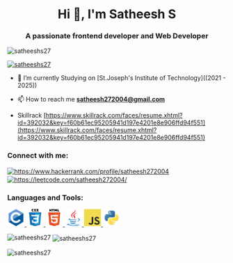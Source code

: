 <h1 align="center">Hi 👋, I'm Satheesh S</h1>
<h3 align="center">A passionate frontend developer and Web Developer</h3>

<p align="left"> <img src="https://komarev.com/ghpvc/?username=satheeshs27&label=Profile%20views&color=0e75b6&style=flat" alt="satheeshs27" /> </p>

<p align="left"> <a href="https://github.com/ryo-ma/github-profile-trophy"><img src="https://github-profile-trophy.vercel.app/?username=satheeshs27" alt="satheeshs27" /></a> </p>

- 🔭 I’m currently Studying on [St.Joseph's Institute of Technology]((2021 - 2025))

- 📫 How to reach me **satheesh272004@gmail.com**

- Skillrack [https://www.skillrack.com/faces/resume.xhtml?id=392032&key=f60b61ec95205941d197e4201e8e906ffd94f551](https://www.skillrack.com/faces/resume.xhtml?id=392032&key=f60b61ec95205941d197e4201e8e906ffd94f551)

<h3 align="left">Connect with me:</h3>
<p align="left">
<a href="https://www.hackerrank.com/https://www.hackerrank.com/profile/satheesh272004" target="blank"><img align="center" src="https://raw.githubusercontent.com/rahuldkjain/github-profile-readme-generator/master/src/images/icons/Social/hackerrank.svg" alt="https://www.hackerrank.com/profile/satheesh272004" height="30" width="40" /></a>
<a href="https://www.leetcode.com/https://leetcode.com/satheesh272004/" target="blank"><img align="center" src="https://raw.githubusercontent.com/rahuldkjain/github-profile-readme-generator/master/src/images/icons/Social/leet-code.svg" alt="https://leetcode.com/satheesh272004/" height="30" width="40" /></a>
</p>

<h3 align="left">Languages and Tools:</h3>
<p align="left"> <a href="https://www.cprogramming.com/" target="_blank" rel="noreferrer"> <img src="https://raw.githubusercontent.com/devicons/devicon/master/icons/c/c-original.svg" alt="c" width="40" height="40"/> </a> <a href="https://www.w3schools.com/css/" target="_blank" rel="noreferrer"> <img src="https://raw.githubusercontent.com/devicons/devicon/master/icons/css3/css3-original-wordmark.svg" alt="css3" width="40" height="40"/> </a> <a href="https://www.w3.org/html/" target="_blank" rel="noreferrer"> <img src="https://raw.githubusercontent.com/devicons/devicon/master/icons/html5/html5-original-wordmark.svg" alt="html5" width="40" height="40"/> </a> <a href="https://www.java.com" target="_blank" rel="noreferrer"> <img src="https://raw.githubusercontent.com/devicons/devicon/master/icons/java/java-original.svg" alt="java" width="40" height="40"/> </a> <a href="https://developer.mozilla.org/en-US/docs/Web/JavaScript" target="_blank" rel="noreferrer"> <img src="https://raw.githubusercontent.com/devicons/devicon/master/icons/javascript/javascript-original.svg" alt="javascript" width="40" height="40"/> </a> <a href="https://www.python.org" target="_blank" rel="noreferrer"> <img src="https://raw.githubusercontent.com/devicons/devicon/master/icons/python/python-original.svg" alt="python" width="40" height="40"/> </a> </p>

<p><img align="left" src="https://github-readme-stats.vercel.app/api/top-langs?username=satheeshs27&show_icons=true&locale=en&layout=compact" alt="satheeshs27" /></p>

<p>&nbsp;<img align="center" src="https://github-readme-stats.vercel.app/api?username=satheeshs27&show_icons=true&locale=en" alt="satheeshs27" /></p>

<p><img align="center" src="https://github-readme-streak-stats.herokuapp.com/?user=satheeshs27&" alt="satheeshs27" /></p>
